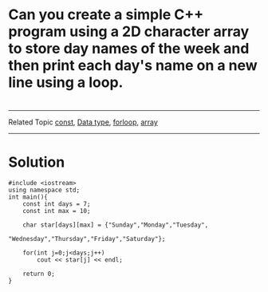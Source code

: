 # Can you create a simple C++ program using a 2D character array to store day names of the week and then print each day's name on a new line using a loop.
#
---
Related Topic
[const](courseid-5,lessonid-12), [Data type](courseid-5,lessonid-11), [forloop](courseid-5,lessonid-16), [array](courseid-5,lessonid-21)

---
# Solution

    #include <iostream>
    using namespace std;
    int main(){
        const int days = 7;
        const int max = 10;

        char star[days][max] = {"Sunday","Monday","Tuesday",
                                "Wednesday","Thursday","Friday","Saturday"};

        for(int j=0;j<days;j++)
            cout << star[j] << endl;

        return 0;
    }
